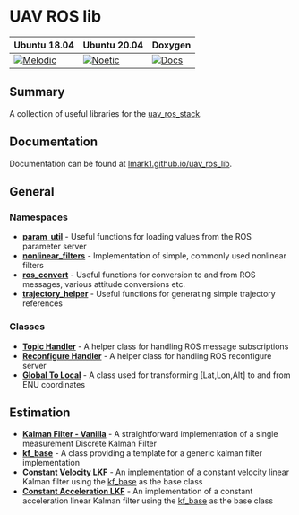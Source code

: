 # UAV ROS lib

| Ubuntu 18.04  | Ubuntu 20.04| Doxygen |
|---------------------------------------------------------------------------------------------------------------------------------|--------------------------------------------------------------------------------------------------------------------------------|--------------------------------------------------------------------------------------------------------------------------------|
 [![Melodic](https://github.com/lmark1/uav_ros_lib/workflows/Melodic/badge.svg)](https://github.com/lmark1/uav_ros_lib/actions) | [![Noetic](https://github.com/lmark1/uav_ros_lib/workflows/Noetic/badge.svg)](https://github.com/lmark1/uav_ros_lib/actions) | [![Docs](https://github.com/lmark1/uav_ros_lib/workflows/Docs/badge.svg)](https://github.com/lmark1/uav_ros_lib/actions) |

## Summary

A collection of useful libraries for the [uav_ros_stack](https://github.com/lmark1/uav_ros_stack).

## Documentation

Documentation can be found at [lmark1.github.io/uav_ros_lib](https://lmark1.github.io/uav_ros_lib/).
## General

### Namespaces
* **[param_util](https://github.com/lmark1/uav_ros_lib/tree/main/include/uav_ros_lib/param_util.hpp)** - Useful functions for loading values from the ROS parameter server
* **[nonlinear_filters](https://github.com/lmark1/uav_ros_lib/tree/main/include/uav_ros_lib/nonlinear_filters.hpp)** - Implementation of simple, commonly used nonlinear filters
* **[ros_convert](https://github.com/lmark1/uav_ros_lib/blob/main/include/uav_ros_lib/ros_convert.hpp)** - Useful functions for conversion to and from ROS messages, various attitude conversions etc.
* **[trajectory_helper](https://github.com/lmark1/uav_ros_lib/tree/main/include/uav_ros_lib/trajectory/trajectory_helper.hpp)** - Useful functions for generating simple trajectory references

### Classes
* **[Topic Handler](https://github.com/lmark1/uav_ros_lib/tree/main/include/uav_ros_lib/topic_handler.hpp)** - A helper class for handling ROS message subscriptions
* **[Reconfigure Handler](https://github.com/lmark1/uav_ros_lib/tree/main/include/uav_ros_lib/reconfigure_handler.hpp)** - A helper class for handling ROS reconfigure server
* **[Global To Local](https://github.com/lmark1/uav_ros_lib/blob/main/include/uav_ros_lib/global_to_local.hpp)** - A class used for transforming [Lat,Lon,Alt] to and from ENU coordinates


## Estimation
* **[Kalman Filter - Vanilla](https://github.com/lmark1/uav_ros_lib/tree/main/include/uav_ros_lib/estimation/kalman_filter_vanilla.hpp)** - A straightforward implementation of a single measurement Discrete Kalman Filter
* **[kf_base](https://github.com/lmark1/uav_ros_lib/tree/main/include/uav_ros_lib/estimation/kf_base.hpp)** - A class providing a template for a generic kalman filter implementation
* **[Constant Velocity LKF](https://github.com/lmark1/uav_ros_lib/tree/main/include/uav_ros_lib/estimation/constant_velocity_lkf.hpp)** - An implementation of a constant velocity linear Kalman filter using the [kf_base](https://github.com/lmark1/uav_ros_lib/tree/main/include/uav_ros_lib/estimation/kf_base.hpp) as the base class
* **[Constant Acceleration LKF](https://github.com/lmark1/uav_ros_lib/tree/main/include/uav_ros_lib/estimation/constant_acceleration_lkf.hpp)** - An implementation of a constant acceleration linear Kalman filter using the [kf_base](https://github.com/lmark1/uav_ros_lib/tree/main/include/uav_ros_lib/estimation/kf_base.hpp) as the base class
